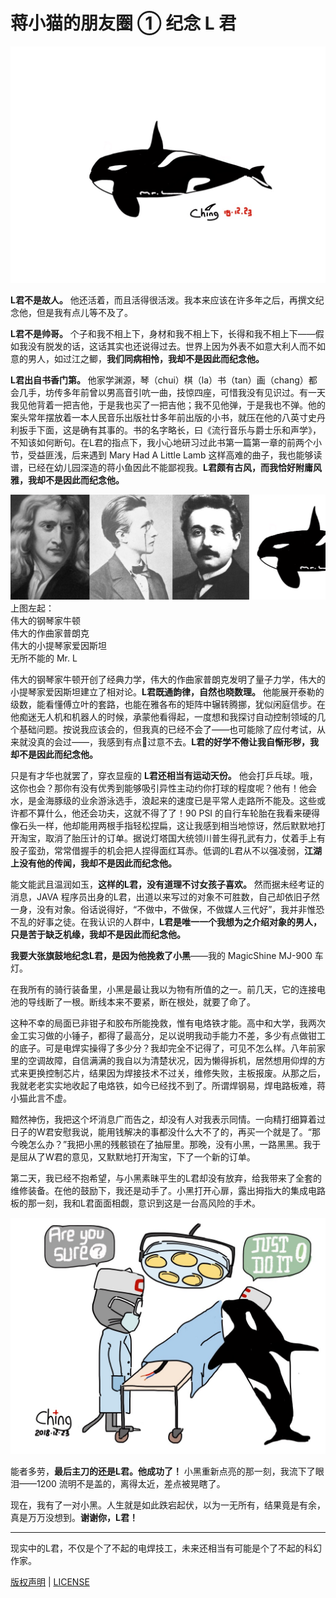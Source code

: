 # 蒋小猫的朋友圈 ① 纪念 L 君

![虎鲸](photos/killer-whale.jpg)

__L君不是故人。__ 他还活着，而且活得很活泼。我本来应该在许多年之后，再撰文纪念他，但是我有点儿等不及了。

__L君不是帅哥。__ 个子和我不相上下，身材和我不相上下，长得和我不相上下——假如我没有脱发的话，这话其实也还说得过去。世界上因为外表不如意大利人而不如意的男人，如过江之鲫，__我们同病相怜，我却不是因此而纪念他。__

__L君出自书香门第。__ 他家学渊源，琴（chui）棋（la）书（tan）画（chang）都会几手，坊传多年前曾以男高音引吭一曲，技惊四座，可惜我没有见识过。有一天我见他背着一把吉他，于是我也买了一把吉他；我不见他弹，于是我也不弹。他的案头常年摆放着一本人民音乐出版社廿多年前出版的小书，就压在他的八英寸史丹利扳手下面，这是确有其事的。书的名字略长，曰《流行音乐与爵士乐和声学》，不知该如何断句。在L君的指点下，我小心地研习过此书第一篇第一章的前两个小节，受益匪浅，后来遇到 Mary Had A Little Lamb 这样高难的曲子，我也能够读谱，已经在幼儿园深造的蒋小鱼因此不能鄙视我。__L君颇有古风，而我恰好附庸风雅，我却不是因此而纪念他。__

![F4](photos/f4.png)  
上图左起：  
伟大的钢琴家牛顿  
伟大的作曲家普朗克  
伟大的小提琴家爱因斯坦  
无所不能的 Mr. L

伟大的钢琴家牛顿开创了经典力学，伟大的作曲家普朗克发明了量子力学，伟大的小提琴家爱因斯坦建立了相对论。__L君既通韵律，自然也晓数理。__ 他能展开泰勒的级数，能看懂傅立叶的套路，也能在雅各布的矩阵中辗转腾挪，犹似闲庭信步。在他痴迷无人机和机器人的时候，承蒙他看得起，一度想和我探讨自动控制领域的几个基础问题。按说我应该会的，但我真的已经不会了——也可能除了应付考试，从来就没真的会过——，我感到有点过意不去。__L君的好学不倦让我自惭形秽，我却不是因此而纪念他。__

只是有才华也就罢了，穿衣显瘦的 __L君还相当有运动天份。__ 他会打乒乓球。哦，这你也会？那你有没有优秀到能够吸引异性主动约你打球的程度呢？他有！他会水，是金海豚级的业余游泳选手，浪起来的速度已是平常人走路所不能及。这些或许都不算什么，他还会功夫，这就不得了了！90 PSI 的自行车轮胎在我看来硬得像石头一样，他却能用两根手指轻松捏扁，这让我感到相当地惊讶，然后默默地打开淘宝，取消了胎压计的订单。据说灯塔国大统领川普生得孔武有力，仗着手上有股子蛮劲，常常借握手的机会把人捏得面红耳赤。低调的L君从不以强凌弱，__江湖上没有他的传闻，我却不是因此而纪念他。__

能文能武且温润如玉，__这样的L君，没有道理不讨女孩子喜欢。__ 然而据未经考证的消息，JAVA 程序员出身的L君，出道以来写过的对象不可胜数，自己却依旧孑然一身，没有对象。俗话说得好，“不做中，不做保，不做媒人三代好”，我并非惟恐不乱的好事之徒。在我认识的人群中，__L君是唯一一个我想为之介绍对象的男人，只是苦于缺乏机缘，我却不是因此而纪念他。__

__我要大张旗鼓地纪念L君，是因为他挽救了小黑__——我的 MagicShine MJ-900 车灯。

在我所有的骑行装备里，小黑是最让我以为物有所值的之一。前几天，它的连接电池的导线断了一根。断线本来不要紧，断在根处，就要了命了。

这种不幸的局面已非钳子和胶布所能挽救，惟有电烙铁才能。高中和大学，我两次金工实习做的小锤子，都得了最高分，足以说明我动手能力不差，多少有点做钳工的底子。可是电焊实操得了多少分？我却完全不记得了，可见不怎么样。八年前家里的空调故障，自信满满的我自以为清楚状况，因为懒得拆机，居然想用仰焊的方式来更换控制芯片，结果因为焊接技术不过关，维修失败，主板报废。从那之后，我就老老实实地收起了电烙铁，如今已经找不到了。所谓焊钢易，焊电路板难，蒋小猫此言不虚。

黯然神伤，我把这个坏消息广而告之，却没有人对我表示同情。一向精打细算着过日子的W君安慰我说，能用钱解决的事都没什么大不了的，再买一个就是了。“那今晚怎么办？”我把小黑的残骸锁在了抽屉里。那晚，没有小黑，一路黑黑。我于是屈从了W君的意见，又默默地打开淘宝，下了一个新的订单。

第二天，我已经不抱希望，与小黑素昧平生的L君却没有放弃，给我带来了全套的维修装备。在他的鼓励下，我还是动手了。小黑打开心扉，露出拇指大的集成电路板的那一刻，我和L君面面相觑，意识到这是一台高风险的手术。

![手术](photos/surgery.jpg)

能者多劳，__最后主刀的还是L君。他成功了！__ 小黑重新点亮的那一刻，我流下了眼泪——1200 流明不是盖的，离得太近，差点被晃瞎了。

现在，我有了一对小黑。人生就是如此跌宕起伏，以为一无所有，结果竟是有余，真是万万没想到。__谢谢你，L君！__

----

现实中的L君，不仅是个了不起的电焊技工，未来还相当有可能是个了不起的科幻作家。

[版权声明](../LICENSE/zh_cn.md) | [LICENSE](../LICENSE/en_us.md)